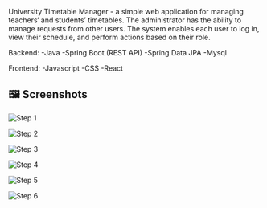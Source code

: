 University Timetable Manager - a simple web application for managing teachers‘ and students’ timetables. The administrator has the ability to manage requests from other users.
The system enables each user to log in, view their schedule, and perform actions based on their role.


Backend:
-Java
-Spring Boot (REST API)
-Spring Data JPA
-Mysql

Frontend:
-Javascript
-CSS
-React


## 🖼 Screenshots

![Step 1](https://github.com/beyoundthegraveee/university-timetable-manager/blob/main/img/img_st1.png?raw=true)

![Step 2](https://github.com/beyoundthegraveee/university-timetable-manager/blob/main/img/img_st2.JPG?raw=true)

![Step 3](https://github.com/beyoundthegraveee/university-timetable-manager/blob/main/img/img_st3.png?raw=true)

![Step 4](https://github.com/beyoundthegraveee/university-timetable-manager/blob/main/img/img_st4.JPG?raw=true)

![Step 5](https://github.com/beyoundthegraveee/university-timetable-manager/blob/main/img/img_st5.JPG?raw=true)

![Step 6](https://github.com/beyoundthegraveee/university-timetable-manager/blob/main/img/img_st6.JPG?raw=true)
